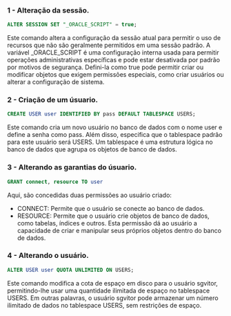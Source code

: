 ### 1 - Alteração da sessão.

```sql
ALTER SESSION SET "_ORACLE_SCRIPT" = true;
```

Este comando altera a configuração da sessão atual para permitir o uso de recursos que não são geralmente permitidos em uma sessão padrão. A variável \_ORACLE_SCRIPT é uma configuração interna usada para permitir operações administrativas específicas e pode estar desativada por padrão por motivos de segurança. Defini-la como true pode permitir criar ou modificar objetos que exigem permissões especiais, como criar usuários ou alterar a configuração de sistema.

### 2 - Criação de um úsuario.

```sql
CREATE USER user IDENTIFIED BY pass DEFAULT TABLESPACE USERS;
```

Este comando cria um novo usuário no banco de dados com o nome user e define a senha como pass. Além disso, especifica que o tablespace padrão para este usuário será USERS. Um tablespace é uma estrutura lógica no banco de dados que agrupa os objetos de banco de dados.

### 3 - Alterando as garantias do úsuario.

```sql
GRANT connect, resource TO user
```

Aqui, são concedidas duas permissões ao usuário criado:

-  CONNECT: Permite que o usuário se conecte ao banco de dados.
-  RESOURCE: Permite que o usuário crie objetos de banco de dados, como tabelas, índices e outros. Esta permissão dá ao usuário a capacidade de criar e manipular seus próprios objetos dentro do banco de dados.

### 4 - Alterando o usuário.

```sql
ALTER USER user QUOTA UNLIMITED ON USERS;
```

Este comando modifica a cota de espaço em disco para o usuário sgvitor, permitindo-lhe usar uma quantidade ilimitada de espaço no tablespace USERS. Em outras palavras, o usuário sgvitor pode armazenar um número ilimitado de dados no tablespace USERS, sem restrições de espaço.
